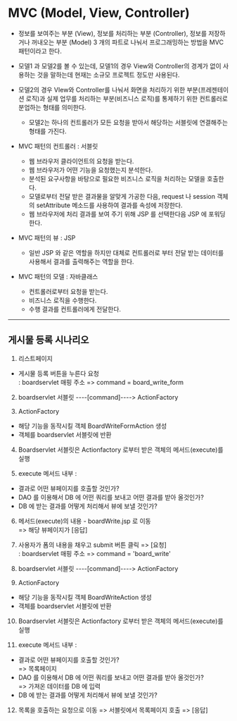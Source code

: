 # MVC (Model, View, Controller)
* 정보를 보여주는 부분 (View), 정보를 처리하는 부분 (Controller), 정보를 저장하거나 꺼내오는 부분 (Model) 3 개의 파트로 나눠서 프로그래밍하는 방법을 MVC 패턴이라고
한다.

* 모델1 과 모델2를 볼 수 있는데, 모델1의 경우 View와 Controller의 경계가 없이 사용하는 것을 말하는데 현재는 소규모 프로젝트 정도만 사용된다.

* 모델2의 경우 VIew와 Controller를 나눠서 화면을 처리하기 위한 부분(프레젠테이션 로직)과 실제 업무를 처리하는 부분(비즈니스 로직)를 통제하기 위한 컨트롤러로 분업하는 형태를 의미한다.
  - 모델2는 하나의 컨트롤러가 모든 요청을 받아서 해당하는 서블릿에 연결해주는 형태를 가진다.

* MVC 패턴의 컨트롤러 : 서블릿
  - 웹 브라우저 클라이언트의 요청을 받는다.
  - 웹 브라우저가 어떤 기능을 요청했는지 분석한다.
  - 분석된 요구사항을 바탕으로 필요한 비즈니스 로직을 처리하는 모델을 호출한다.
  - 모델로부터 전달 받은 결과물을 알맞게 가공한 다음, request 나 session 객체의 setAttribute 메소드를 사용하여 결과를 속성에 저장한다.
  - 웹 브라우저에 처리 결과를 보여 주기 위해 JSP 를 선택한다음 JSP 에 포워딩 한다.

* MVC 패턴의 뷰 : JSP
  - 일반 JSP 와 같은 역할을 하지만 대체로 컨트롤러로 부터 전달 받는 데이터를 사용해서 결과를 출력해주는 역할을 한다.

* MVC 패턴의 모델 : 자바클래스
  - 컨트롤러로부터 요청을 받는다.
  - 비즈니스 로직을 수행한다.
  - 수행 결과를 컨트롤러에게 전달한다.

---------------------------------------------------------
## 게시물 등록 시나리오
1. 리스트페이지
  - 게시물 등록 버튼을 누른다 요청  
  : boardservlet 매핑 주소 => command = board_write_form

2. boardservlet 서블릿 ----[command]----> ActionFactory

3. ActionFactory
  - 해당 기능을 동작시킬 객체 BoardWriteFormAction 생성
  - 객체를 boardservlet 서블릿에 반환

4. Boardservlet 서블릿은 Actionfactory 로부터 받은 객체의 메서드(execute)를 실행

5. execute 메서드 내부 :
  - 결과로 어떤 뷰페이지를 호출할 것인가?
  - DAO 를 이용해서 DB 에 어떤 쿼리를 보내고 어떤 결과를 받아 올것인가?
  - DB 에 받는 결과를 어떻게 처리해서 뷰에 보낼 것인가?

6. 메서드(execute)의 내용 - boardWrite.jsp 로 이동  
=> 해당 뷰페이지가 [응답]

7. 사용자가 폼의 내용을 채우고 submit 버튼 클릭 => [요청]  
: boardservlet 매핑 주소 => command = 'board_write'

8. boardservlet 서블릿 ----[command]----> ActionFactory

9. ActionFactory
  - 해당 기능을 동작시킬 객체 BoardWriteAction 생성
  - 객체를 boardservlet 서블릿에 반환

10. Boardservlet 서블릿은 Actionfactory 로부터 받은 객체의 메서드(execute)를 실행

11. execute 메서드 내부 :
  - 결과로 어떤 뷰페이지를 호출할 것인가?  
  => 목록페이지
  - DAO 를 이용해서 DB 에 어떤 쿼리를 보내고 어떤 결과를 받아 올것인가?  
  => 가져온 데이터를 DB 에 입력
  - DB 에 받는 결과를 어떻게 처리해서 뷰에 보낼 것인가?

12. 목록을 호출하는 요청으로 이동 => 서블릿에서 목록페이지 호출 => [응답]